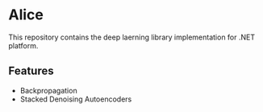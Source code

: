 # Alice

This repository contains the deep laerning library implementation for .NET platform.

## Features

* Backpropagation
* Stacked Denoising Autoencoders

